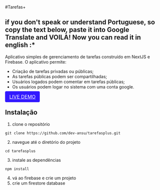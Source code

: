 #Tarefas+

## if you don't speak or understand Portuguese, so copy the text below, paste it into Google Translate and VOILÀ! Now you can read it in english :*

Aplicativo simples de gerenciamento de tarefas construído em NextJS e Firebase. O aplicativo permite:

- Criação de tarefas privadas ou públicas;
- As tarefas públicas podem ser compartilhadas;
- Usuários logados podem comentar em tarefas públicas;
- Os usuários podem logar no sistema com uma conta google.

<a style="
  padding:8px 14px;
  border-radius:4px;
  background:#3218ff;
  color:#fff;
  font-size:16px;
  " 
  href="https://tarefasplus-eight.vercel.app/">LIVE DEMO</a>

## Instalação 

1. clone o repositório
```
git clone https://github.com/dev-ansu/tarefasplus.git
```

2. navegue até o diretório do projeto
```
cd tarefasplus
```

3. instale as dependências
```
npm install
```

4. vá ao firebase e crie um projeto
5. crie um firestore database

